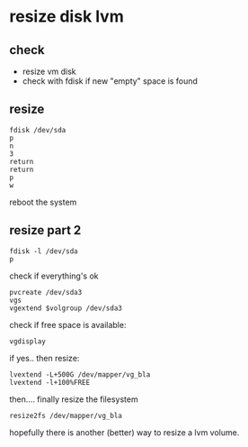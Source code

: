 # resize disk lvm

## check
* resize vm disk
* check with fdisk if new "empty" space is found

## resize
	fdisk /dev/sda
	p
	n
	3
	return
	return
	p
	w
	
reboot the system

## resize part 2

	fdisk -l /dev/sda
	p
	
check if everything's ok

	pvcreate /dev/sda3
	vgs
	vgextend $volgroup /dev/sda3
	
check if free space is available:

	vgdisplay
	
if yes.. then resize:

	lvextend -L+500G /dev/mapper/vg_bla
    lvextend -l+100%FREE
	
then.... finally resize the filesystem

	resize2fs /dev/mapper/vg_bla
	
hopefully there is another (better) way to resize a lvm volume.